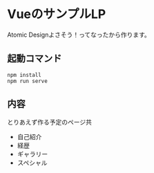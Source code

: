 # VueのサンプルLP

Atomic Designよさそう！ってなったから作ります。

## 起動コマンド

```
npm install
npm run serve
```

## 内容

とりあえず作る予定のページ共

* 自己紹介
* 経歴
* ギャラリー
* スペシャル

